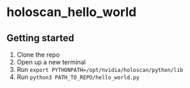 # holoscan_hello_world

## Getting started
1. Clone the repo
2. Open up a new terminal
3. Run `export PYTHONPATH=/opt/nvidia/holoscan/python/lib`
4. Run `python3 PATH_TO_REPO/hello_world.py`